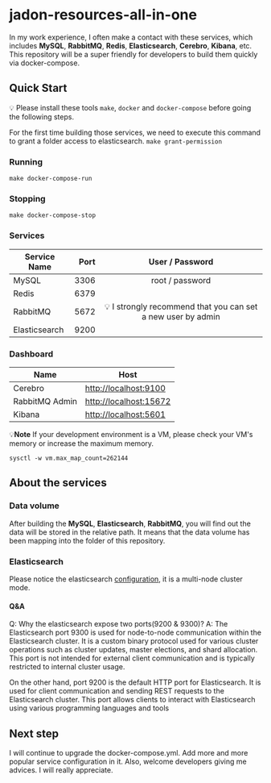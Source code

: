 # jadon-resources-all-in-one

In my work experience, I often make a contact with these services, which includes **MySQL**, **RabbitMQ**, **Redis**, **Elasticsearch**, **Cerebro**, **Kibana**, etc. This repository will be a super friendly for developers to build them quickly via docker-compose.

## Quick Start

💡 Please install these tools `make`, `docker` and  `docker-compose` before going the following steps.

For the first time building those services, we need to execute this command to grant a folder access to elasticsearch.
`make grant-permission`

### Running

`make docker-compose-run`

### Stopping

`make docker-compose-stop`

### Services

| Service Name        | Port   |  User / Password  |
| --------   | -----:  | :----:  |
| MySQL      | 3306   |   root / password     |
| Redis        |   6379 |     |
| RabbitMQ        |    5672    | 💡 I strongly recommend that you can set a new user by admin   |
| Elasticsearch        |    9200    |    |

### Dashboard

| Name | Host                    |
| ------------- | ------------------------------ |
| Cerebro      | <http://localhost:9100>       |
| RabbitMQ Admin   | <http://localhost:15672>    |
| Kibana   | <http://localhost:5601>   |

💡**Note**
If your development environment is a VM, please check your VM's memory or increase the maximum memory.

`sysctl -w vm.max_map_count=262144`

## About the services

### Data volume

After building the **MySQL**, **Elasticsearch**, **RabbitMQ**, you will find out the data will be stored in the relative path. It means that the data volume has been mapping into the folder of this repository.

### Elasticsearch

Please notice the elasticsearch [configuration](https://github.com/jaruan/jadon-resources-all-in-one/blob/main/docker-compose.yml#L35), it is a multi-node cluster mode.

#### Q&A

Q: Why the elasticsearch expose two ports(9200 & 9300)?
A: The Elasticsearch port 9300 is used for node-to-node communication within the Elasticsearch cluster. It is a custom binary protocol used for various cluster operations such as cluster updates, master elections, and shard allocation. This port is not intended for external client communication and is typically restricted to internal cluster usage.

On the other hand, port 9200 is the default HTTP port for Elasticsearch. It is used for client communication and sending REST requests to the Elasticsearch cluster. This port allows clients to interact with Elasticsearch using various programming languages and tools

## Next step

I will continue to upgrade the docker-compose.yml. Add more and more popular service configuration in it. Also, welcome developers giving me advices. I will really appreciate.
